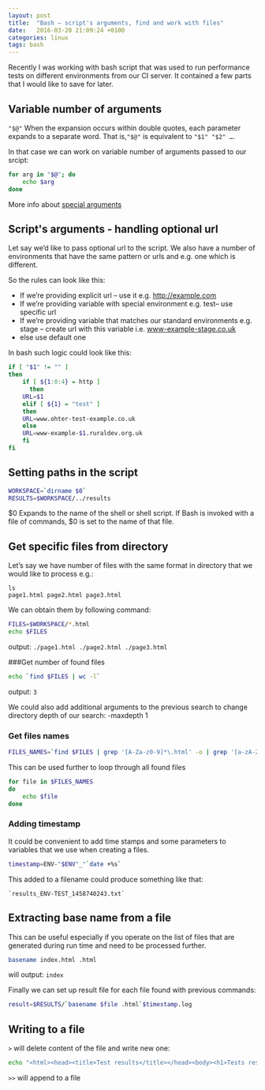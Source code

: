 ```yaml
---
layout: post
title:  "Bash – script's arguments, find and work with files"
date:   2016-03-20 21:09:24 +0100
categories: linux
tags: bash
---
```

Recently I was working with bash script that was used to run performance tests on different environments from our CI server. It contained a few parts that I would like to save for later. 

## Variable number of arguments
`"$@"`
When the expansion occurs within double quotes, each parameter expands to a separate word. That is,`"$@"` is equivalent to `"$1" "$2" …`.

In that case we can work on variable number of arguments passed to our srcipt:
```bash
for arg in "$@"; do
    echo $arg
done
```

More info about [special arguments](https://www.gnu.org/software/bash/manual/html_node/Special-Parameters.html)

## Script's arguments - handling optional url

Let say we’d like to pass optional url to the script. We also have a number of environments that have the same pattern or urls and e.g. one which is different.

So the rules can look like this:

- If we’re providing explicit url – use it e.g. http://example.com
- If we’re providing variable with special environment e.g. test– use specific url 
- If we’re providing variable that matches our standard environments e.g. stage – create url with this variable i.e. www-example-stage.co.uk   
- else use default one

In bash such logic could look like this:

```bash
if [ "$1" != "" ]
then
    if [ ${1:0:4} = http ]
      then
 	URL=$1
    elif [ ${1} = "test" ]
    then
 	URL=www.ohter-test-example.co.uk
    else
 	URL=www-example-$1.ruraldev.org.uk   
    fi
fi
```

## Setting paths in the script

```bash
WORKSPACE=`dirname $0`
RESULTS=$WORKSPACE/../results
```

$0 Expands to the name of the shell or shell script.  If Bash is invoked with a file of commands, $0 is set to the name of that file. 

## Get specific files from directory

Let’s say we have number of files with the same format in directory that we would like to process e.g.:
```
ls
page1.html page2.html page3.html
```
We can obtain them by following command:
```bash
FILES=$WORKSPACE/*.html
echo $FILES
```
output: 
`./page1.html ./page2.html ./page3.html`

###Get number of found files 

```bash
echo `find $FILES | wc -l`
```
output: `3`

We could also add additional arguments to the previous search to change directory depth of our search:
	 -maxdepth 1


### Get files names 
```bash
FILES_NAMES=`find $FILES | grep '[A-Za-z0-9]*\.html' -o | grep '[a-zA-Z0-9]*' -o`
```
This can be used further to loop through all found files
```bash
for file in $FILES_NAMES
do
	echo $file
done
```
### Adding timestamp

It could be convenient to add time stamps and some parameters to variables that we use when creating a files. 
```bash
timestamp=ENV-"$ENV"_"`date +%s`
```
This added to a filename could produce something like that: 

	`results_ENV-TEST_1458740243.txt`


## Extracting base name from a file
This can be useful especially if you operate on the list of files that are generated during run time and need to be processed further.
```bash
basename index.html .html
```
will output:
	`index`

Finally we can set up result file for each file found with previous commands: 
```bash
result=$RESULTS/`basename $file .html`$timestamp.log
```
## Writing to a file

`>` will delete content of the file and write new one:

```bash
echo "<html><head><title>Test results</title></head><body><h1>Tests results</h1>" > $RESULTS/results.html
```	
`>>` will append to a file
